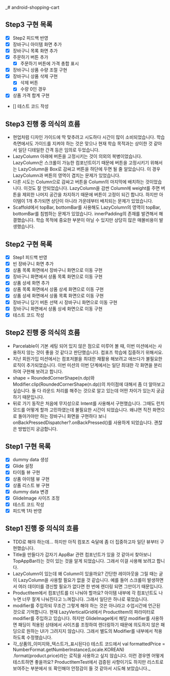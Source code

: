 _# android-shopping-cart

## Step3 구현 목록

- [x] Step2 피드백 반영
- [x] 장바구니 아이템 화면 추가
- [x] 장바구니 목록 화면 추가
- [x] 주문하기 버튼 추가
  - [x] 주문하기 버튼에 가격 총합 표시
- [x] 장바구니 상품 수량 조절 구현
- [x] 장바구니 상품 삭제 구현
    - [x] 삭제 버튼
    - [x] 수량 0인 경우
- [x] 상품 가격 합계 구현
- [] 테스트 코드 작성

## Step3 진행 중 의식의 흐름

- 현업처럼 디자인 가이드에 딱 맞추려고 시도하다 시간이 많이 소비되었습니다. 학습 측면에서도 가이드를 지켜야 하는 것은 맞으나 현재 학습 목적과는 상이한 것 같아서 일단 디테일한
  간격 등은 임의로 두었습니다.
- LazyColumn 아래에 버튼을 고정시키는 것이 의외의 복병이었습니다. LazyColumn은 스크롤이 가능한 컴포넌트이기 때문에 버튼을 고정시키기 위해서는
  LazyColumn을 Box로 감싸고 버튼을 하단에 두면 될 줄 알았습니다. 이 경우 LazyColumn과 버튼의 영역이 겹치는 문제가 있었습니다.
- 다른 시도는 Column으로 감싸고 버튼을 Column의 마지막에 배치하는 것이었습니다. 이것도 잘 안되었습니다. LazyColumn을 감싼 Column에 weight를 주면
  버튼을 제외한 나머지 공간을 차지하기 때문에 버튼이 고정이 되긴 합니다. 하지만 아이템이 1개 추가되면 상단이 아니라 가운데부터 배치되는 문제가 있었습니다.
- Scaffold에서 topBar, bottomBar를 사용해도 LazyColumn의 영역이 topBar, bottomBar를 침범하는 문제가 있었습니다.
  innerPadding의 존재를 발견해서 해결했습니다. 학습 목적에 중요한 부분이 아닐 수 있지만 상당히 많은 매몰비용이 발생했습니다.

## Step2 구현 목록

- [x] Step1 피드백 반영
- [x] 빈 장바구니 화면 추가
- [x] 상품 목록 화면에서 장바구니 화면으로 이동 구현
- [x] 장바구니 화면에서 상품 목록 화면으로 이동 구현
- [x] 상품 상세 화면 추가
- [x] 상품 목록 화면에서 상품 상세 화면으로 이동 구현
- [x] 상품 상세 화면에서 상품 목록 화면으로 이동 구현
- [x] 장바구니 담기 버튼 선택 시 장바구니 화면으로 이동 구현
- [x] 장바구니 화면에서 상품 상세 화면으로 이동 구현
- [x] 테스트 코드 작성

## Step2 진행 중 의식의 흐름

- Parcelable이 기본 세팅 되어 있지 않은 점으로 미루어 볼 때, 이번 미션에서는 사용하지 않는 것이 좋을 것 같다고 판단했습니다. 컴포즈 학습에 집중하기 위해서요.
- 지난 회원가입 미션에서는 컴포저블을 최대한 재활용 해보려고 애쓰다가 불필요한 로직이 추가되었습니다. 이번 미션의 이번 단계에서는 일단 최대한 각 화면을 분리하여 구현해 보려고
  합니다.
- shape = RoundedCornerShape(n.dp)와 Modifier.clip(RoundedCornerShape(n.dp))의 차이점에 대해서 좀 더 알아보고 싶습니다.
  둘 다 라운드 처리를 해주는 것으로 알고 있는데 어떤 차이가 있는지 궁금하기 때문입니다.
- 뒤로 가기 동작은 처음에 무지성으로 Intent를 사용해서 구현했습니다. 그때도 런치 모드를 어떻게 할까 고민하였는데 불필요한 시간이 되었습니다. 왜냐면 직전 화면으로
  돌아가야만 하는 장바구니 화면을 구현하다 보니 onBackPressedDispatcher?.onBackPressed()를 사용하게 되었습니다. 괜찮은 방법인지 궁금합니다.

## Step1 구현 목록

- [x] dummy data 생성
- [x] Glide 설정
- [x] 타이틀 뷰 구현
- [x] 상품 아이템 뷰 구현
- [x] 상품 리스트 뷰 구현
- [x] dummy data 변경
- [x] GlideImage 사이즈 조정
- [x] 테스트 코드 작성
- [x] 피드백 1차 반영

## Step1 진행 중 의식의 흐름

- TDD로 해야 하는데... 하지만 아직 컴포즈 숙달에 좀 더 집중하고자 일단 뷰부터 구현했습니다.
- Title을 만들다가 갑자기 AppBar 관련 컴포넌트가 있을 것 같아서 찾아보니 TopAppBar라는 것이 있는 것을 알게 되었습니다. 그래서 이걸 사용해 보려고 합니다.
- LazyColumn이 있는데 왜 Column이 있을까요? 간단한 레이아웃을 그릴 때는 굳이 LazyColumn을 사용할 필요가 없을 것 같습니다. 예를 들어 스크롤이 발생하면서
  여러 데이터를 갱신할 필요가 없다면 한 번에 렌더링 되면 그만이기 때문입니다.
- ProductItem에서 컴포넌트를 더 나눠야 할까요? 아이템 내부에 각 컴포넌트도 나누면 너무 잘게 나눠진다고 느껴집니다. 그래서 일단은 하나로 묶었습니다.
- modifier를 주입하되 무조건 그렇게 해야 하는 것은 아니라고 수업시간에 언근된 것으로 기억합니다. 현재 LazyVerticalGrid에서 ProductItem의
  파라미터로 modifier를 주입하고 있습니다. 하지만 GlideImage에서 해당 modifier를 사용하면 패딩이 적용된 상태에서 사이즈를 조정하여 렌더링하기 때문에
  의도하지 않은 패딩으로 원하는 UI가 그려지지 않습니다. 그래서 별도의 Modifier를 내부에서 적용하도록 수정했습니다.
- 각_상품의_이미지와_텍스트가_표시된다() 테스트 코드에서 val formattedPrice = NumberFormat.getNumberInstance(Locale.KOREAN)
  .format(product.price)라는 로직을 사용하고 싶지 않습니다. 이런 경우엔 어떻게 테스트하면 좋을까요? ProductItemTest에서 검증된 사항이기도 하지만
  리스트로 보여주는 부분에서 또 확인해야 안정감이 들 것 같아서 시도해 보았습니다._
